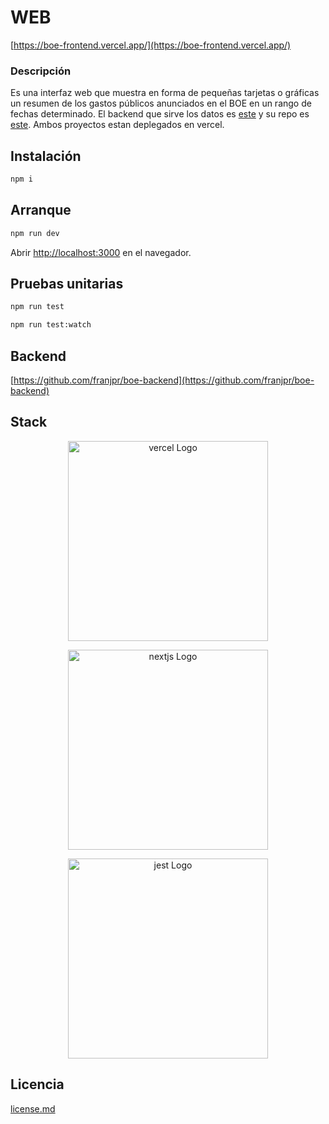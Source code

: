 # WEB
[https://boe-frontend.vercel.app/](https://boe-frontend.vercel.app/)

### Descripción

Es una interfaz web que muestra en forma de pequeñas tarjetas o gráficas un resumen de los gastos públicos anunciados en el BOE en un rango de fechas determinado.
El backend que sirve los datos es [este](https://boe-backend.vercel.app/) y su repo es [este](https://github.com/franjpr/boe-backend). Ambos proyectos estan deplegados en vercel.

## Instalación

```bash
npm i
```

## Arranque

```bash
npm run dev
```

Abrir [http://localhost:3000](http://localhost:3000) en el navegador.

## Pruebas unitarias

```bash
npm run test
```

```bash
npm run test:watch
```

## Backend
[https://github.com/franjpr/boe-backend](https://github.com/franjpr/boe-backend)

## Stack

<p align="center">
  <a href="http://vercel.com/" target="blank"><img src="https://logovtor.com/wp-content/uploads/2020/10/vercel-inc-logo-vector.png" width="320" alt="vercel Logo" /></a>
</p>
<p align="center">
  <a href="http://nextjs.org/" target="blank"><img src="https://upload.wikimedia.org/wikipedia/commons/thumb/8/8e/Nextjs-logo.svg/800px-Nextjs-logo.svg.png" width="320" alt="nextjs Logo" /></a>
</p>
<p align="center">
  <a href="https://jestjs.io/" target="blank"><img src="https://cdn-images-1.medium.com/max/1200/1*Q26gw-kNzOXUqZKRr04T-g.png" width="320" alt="jest Logo" /></a>
</p>

## Licencia

[license.md](BSD-3)

